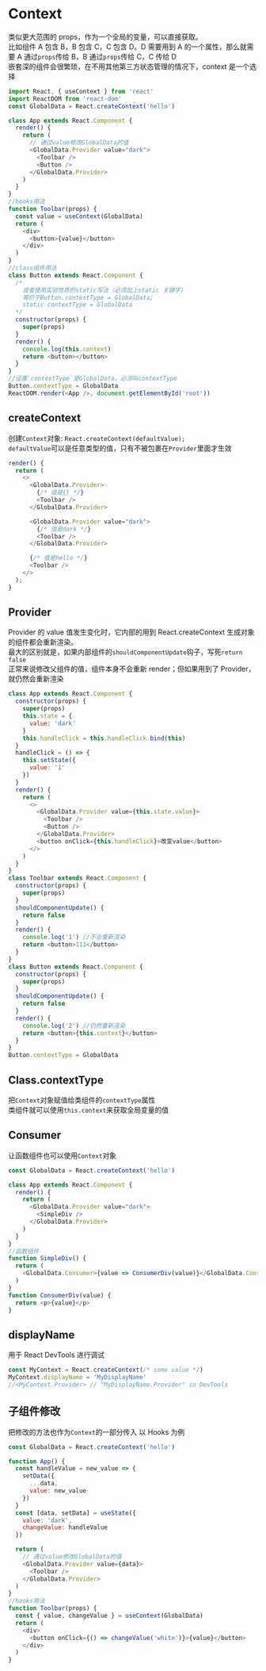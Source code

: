 # Context

类似更大范围的 props，作为一个全局的变量，可以直接获取。  
比如组件 A 包含 B，B 包含 C，C 包含 D。D 需要用到 A 的一个属性，那么就需要 A 通过`props`传给 B，B 通过`props`传给 C，C 传给 D  
嵌套深的组件会很繁琐，在不用其他第三方状态管理的情况下，context 是一个选择

```js
import React, { useContext } from 'react'
import ReactDOM from 'react-dom'
const GlobalData = React.createContext('hello')

class App extends React.Component {
  render() {
    return (
      // 通过value修改GlobalData的值
      <GlobalData.Provider value="dark">
        <Toolbar />
        <Button />
      </GlobalData.Provider>
    )
  }
}
//hooks用法
function Toolbar(props) {
  const value = useContext(GlobalData)
  return (
    <div>
      <button>{value}</button>
    </div>
  )
}
//class组件用法
class Button extends React.Component {
  /* 
    或者使用实验性质的static写法（必须加上static 关键字）
    等价于Button.contextType = GlobalData;
    static contextType = GlobalData 
  */
  constructor(props) {
    super(props)
  }
  render() {
    console.log(this.context)
    return <button></button>
  }
}
//设置`contextType`是GlobalData，必须叫contextType
Button.contextType = GlobalData
ReactDOM.render(<App />, document.getElementById('root'))
```

## createContext

创建`Context`对象: `React.createContext(defaultValue);`  
`defaultValue`可以是任意类型的值，只有不被包裹在`Provider`里面才生效

```js
render() {
  return (
    <>
      <GlobalData.Provider>
        {/* 值是{} */}
        <Toolbar />
      </GlobalData.Provider>

      <GlobalData.Provider value="dark">
        {/* 值是dark */}
        <Toolbar />
      </GlobalData.Provider>

      {/* 值是hello */}
      <Toolbar />
    </>
  );
}
```

## Provider

Provider 的 value 值发生变化时，它内部的用到 React.createContext 生成对象的组件都会重新渲染。  
最大的区别就是，如果内部组件的`shouldComponentUpdate`钩子，写死`return false`  
正常来说修改父组件的值，组件本身不会重新 render；但如果用到了 Provider，就仍然会重新渲染

```js
class App extends React.Component {
  constructor(props) {
    super(props)
    this.state = {
      value: 'dark'
    }
    this.handleClick = this.handleClick.bind(this)
  }
  handleClick = () => {
    this.setState({
      value: '1'
    })
  }
  render() {
    return (
      <>
        <GlobalData.Provider value={this.state.value}>
          <Toolbar />
          <Button />
        </GlobalData.Provider>
        <button onClick={this.handleClick}>改变value</button>
      </>
    )
  }
}
class Toolbar extends React.Component {
  constructor(props) {
    super(props)
  }
  shouldComponentUpdate() {
    return false
  }
  render() {
    console.log('1') //不会重新渲染
    return <button>111</button>
  }
}
class Button extends React.Component {
  constructor(props) {
    super(props)
  }
  shouldComponentUpdate() {
    return false
  }
  render() {
    console.log('2') //仍然重新渲染
    return <button>{this.context}</button>
  }
}
Button.contextType = GlobalData
```

## Class.contextType

把`Context`对象赋值给类组件的`contextType`属性  
类组件就可以使用`this.context`来获取全局变量的值

## Consumer

让函数组件也可以使用`Context`对象

```js
const GlobalData = React.createContext('hello')

class App extends React.Component {
  render() {
    return (
      <GlobalData.Provider value="dark">
        <SimpleDiv />
      </GlobalData.Provider>
    )
  }
}
//函数组件
function SimpleDiv() {
  return (
    <GlobalData.Consumer>{value => ConsumerDiv(value)}</GlobalData.Consumer>
  )
}
function ConsumerDiv(value) {
  return <p>{value}</p>
}
```

## displayName

用于 React DevTools 进行调试

```js
const MyContext = React.createContext(/* some value */)
MyContext.displayName = 'MyDisplayName'
//<MyContext.Provider> // "MyDisplayName.Provider" in DevTools
```

## 子组件修改

把修改的方法也作为`Context`的一部分传入
以 Hooks 为例

```js
const GlobalData = React.createContext('hello')

function App() {
  const handleValue = new_value => {
    setData({
      ...data,
      value: new_value
    })
  }
  const [data, setData] = useState({
    value: 'dark',
    changeValue: handleValue
  })

  return (
    // 通过value修改GlobalData的值
    <GlobalData.Provider value={data}>
      <Toolbar />
    </GlobalData.Provider>
  )
}
//hooks用法
function Toolbar(props) {
  const { value, changeValue } = useContext(GlobalData)
  return (
    <div>
      <button onClick={() => changeValue('white')}>{value}</button>
    </div>
  )
}
```
